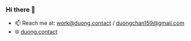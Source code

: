 ### Hi there 👋

<!--
**shinyo-dc/shinyo-dc** is a ✨ _special_ ✨ repository because its `README.md` (this file) appears on your GitHub profile.

Here are some ideas to get you started:

- 🔭 I’m currently working on ...
- 🌱 I’m currently learning ...
- 👯 I’m looking to collaborate on ...
- 🤔 I’m looking for help with ...
- 💬 Ask me about ...
- 📫 How to reach me: ...
- 😄 Pronouns: ...
- ⚡ Fun fact: ...
-->
<!-- [![yanaginx's GitHub stats](https://github-readme-stats.vercel.app/api?username=yanaginx)]() -->

<!-- [![Top Langs](https://github-readme-stats.vercel.app/api/top-langs/?username=yanaginx&langs_count=5)]() -->

- 📫 Reach me at: [work@duong.contact](mailto:work@duong.contact) / [duongchan159@gmail.com](mailto:duongchan159@gmail.com)
- 🌐 [duong.contact](https://duong.contact)
